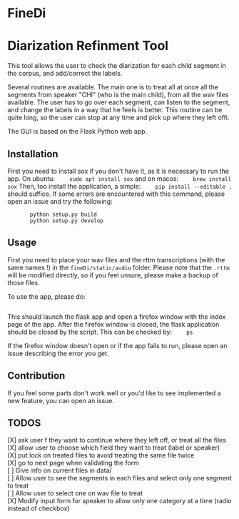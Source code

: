 # FineDi
Diarization Refinment Tool
==========================

This tool allows the user to check the diarization for each child segment in the corpus, and add/correct the labels.

Several routines are available. The main one is to treat all at once all the segments from speaker "CHI" (who is the main child), from all the wav files available. 
The user has to go over each segment, can listen to the segment, and change the labels in a way that he feels is better.
This routine can be quite long, so the user can stop at any time and pick up where they left offi.

The GUI is based on the Flask Python web app.

Installation
------------
First you need to install sox if you don't have it, as it is necessary to run the app. On ubuntu:
```    sudo apt install sox```
and on macos:
```    brew install sox```
Then, too install the application, a simple:
```    pip install --editable .```
should suffice.
If some errors are encountered with this command, please open an issue and try the following:
```    pip install flask
       python setup.py build
       python setup.py develop
```

Usage
-----
First you need to place your wav files and the rttm transcriptions (with the same names !) in the `fineDi/static/audio` folder. Please note that the `.rttm` will be modified directly, so if you feel unsure, please make a backup of those files.

To use the app, please do:
```    sh launch_app.sh
```
This should launch the flask app and open a firefox window with the index page of the app.
After the firefox window is closed, the flask application should be closed by the script. 
This can be checked by:
```    ps```

If the firefox window doesn't open or if the app fails to run, please open an issue describing
the error you get.

Contribution
------------
If you feel some parts don't work well or you'd like to see implemented a new feature,
you can open an issue.


## TODOS
[X] ask user f they want to continue where they left off, or treat all the files  
[X] allow user to choose which field they want to treat (label or speaker)  
[X] put lock on treated files to avoid treating the same file twice  
[X] go to next page when validating the form  
[ ] Give info on current files in data/  
[ ] Allow user to see the segments in each files and select only one segment to treat  
[ ] Allow user to select one on wav file to treat  
[X] Modify input form for speaker to allow only one category at a time (radio instead of checkbox)  
